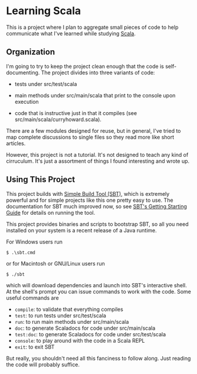 Learning Scala
==============

This is a project where I plan to aggregate small pieces of code to help
communicate what I've learned while studying [Scala](http://scala-lang.org).


Organization
------------

I'm going to try to keep the project clean enough that the code is
self-documenting.  The project divides into three variants of code:

* tests under src/test/scala

* main methods under src/main/scala that print to the console upon execution

* code that is instructive just in that it compiles (see
  src/main/scala/curryhoward.scala).

There are a few modules designed for reuse, but in general, I've tried to map
complete discussions to single files so they read more like short articles.

However, this project is not a tutorial.  It's not designed to teach any kind
of cirruculum.  It's just a assortment of things I found interesting and wrote
up.


Using This Project
------------------

This project builds with [Simple Build Tool (SBT)](http://www.scala-sbt.org),
which is extremely powerful and for simple projects like this one pretty easy
to use.  The documentation for SBT much improved now, so see [SBT's Getting
Starting Guide](http://www.scala-sbt.org/release/docs/Getting-Started)
for details on running the tool.

This project provides binaries and scripts to bootstrap SBT, so all you need
installed on your system is a recent release of a Java runtime.

For Windows users run

    $ .\sbt.cmd

or for Macintosh or GNU/Linux users run

    $ ./sbt

which will download dependencies and launch into SBT's interactive shell.  At
the shell's prompt you can issue commands to work with the code.  Some useful
commands are

* `compile`:  to validate that everything compiles
* `test`:  to run tests under src/test/scala
* `run`:  to run main methods under src/main/scala
* `doc`:  to generate Scaladocs for code under src/main/scala
* `test:doc`:  to generate Scaladocs for code under src/test/scala
* `console`:  to play around with the code in a Scala REPL
* `exit`:  to exit SBT

But really, you shouldn't need all this fanciness to follow along.  Just
reading the code will probably suffice.
